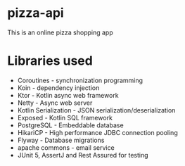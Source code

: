 # pizza-api
This is an online pizza shopping app

# Libraries used
* Coroutines - synchronization programming
* Koin - dependency injection 
* Ktor - Kotlin async web framework
* Netty - Async web server
* Kotlin Serialization - JSON serialization/deserialization
* Exposed - Kotlin SQL framework
* PostgreSQL - Embeddable database
* HikariCP - High performance JDBC connection pooling
* Flyway - Database migrations
* apache commons - email service
* JUnit 5, AssertJ and Rest Assured for testing
